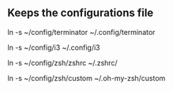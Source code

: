 Keeps the configurations file
-----------------------------

ln -s ~/config/terminator ~/.config/terminator

ln -s ~/config/i3 ~/.config/i3

ln -s ~/config/zsh/zshrc ~/.zshrc/

ln -s ~/config/zsh/custom ~/.oh-my-zsh/custom

